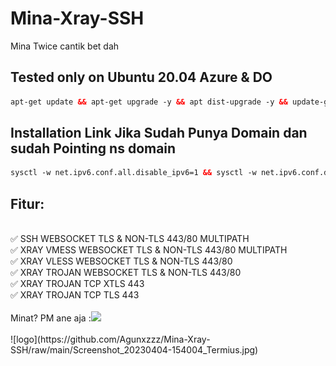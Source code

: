 # Mina-Xray-SSH
Mina Twice cantik bet dah 

## Tested only on Ubuntu 20.04 Azure & DO<br>
  
  ```html
 apt-get update && apt-get upgrade -y && apt dist-upgrade -y && update-grub && reboot
 ```
## Installation Link Jika Sudah Punya Domain dan sudah Pointing ns domain<br>

  ```html
sysctl -w net.ipv6.conf.all.disable_ipv6=1 && sysctl -w net.ipv6.conf.default.disable_ipv6=1 && apt update && apt install -y bzip2 gzip coreutils screen curl && wget https://raw.githubusercontent.com/Agunxzzz/Mina-Xray-SSH/main/setup1.sh && chmod +x setup1.sh && ./setup1.sh
  ```
## Fitur:
<br>
✅ SSH WEBSOCKET TLS & NON-TLS 443/80 MULTIPATH<br>
✅ XRAY VMESS WEBSOCKET TLS & NON-TLS 443/80 MULTIPATH<br>
✅ XRAY VLESS WEBSOCKET TLS & NON-TLS 443/80<br>
✅ XRAY TROJAN WEBSOCKET TLS & NON-TLS 443/80<br>
✅ XRAY TROJAN TCP XTLS 443<br>
✅ XRAY TROJAN TCP TLS 443<br>
<br>
Minat? PM ane aja :<a href="https://t.me/Tereza11" target=”_blank”><img src="https://img.shields.io/static/v1?style=for-the-badge&logo=Telegram&label=Telegram&message=Click%20Here&color=blue"></a><br>
<br>
![logo](https://github.com/Agunxzzz/Mina-Xray-SSH/raw/main/Screenshot_20230404-154004_Termius.jpg)
